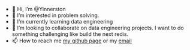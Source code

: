 - 👋 Hi, I’m @Yinnerston
- 👀 I’m interested in problem solving.
- 🌱 I’m currently learning data engineering
- 💞️ I’m looking to collaborate on data engineering projects. I want to do something challenging like build the next redis.
- 📫 How to reach me [my github page](https://yinnerston.github.io/) or my [email](nathanzjyin@gmail.com)

<!---
Yinnerston/Yinnerston is a ✨ special ✨ repository because its `README.md` (this file) appears on your GitHub profile.
You can click the Preview link to take a look at your changes.
--->
